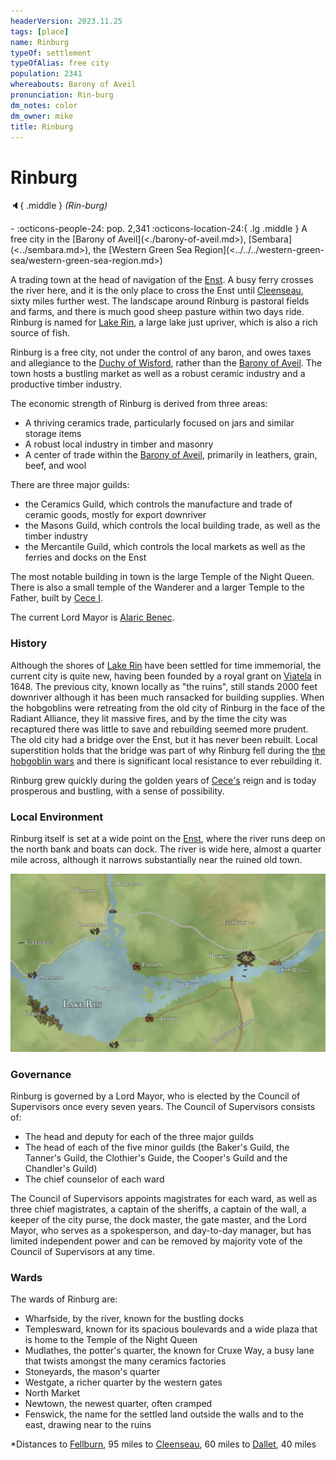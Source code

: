 ```yaml
---
headerVersion: 2023.11.25
tags: [place]
name: Rinburg
typeOf: settlement
typeOfAlias: free city
population: 2341
whereabouts: Barony of Aveil
pronunciation: Rin-burg
dm_notes: color
dm_owner: mike
title: Rinburg
---
```

# Rinburg
:speaker:{ .middle } *(Rin-burg)*  
<div class="grid cards ext-narrow-margin ext-one-column" markdown>
-  
    :octicons-people-24: pop. 2,341  
    :octicons-location-24:{ .lg .middle } A free city in the [Barony of Aveil](<./barony-of-aveil.md>), [Sembara](<../sembara.md>), the [Western Green Sea Region](<../../../western-green-sea/western-green-sea-region.md>)  
</div>


A trading town at the head of navigation of the [Enst](<../../rivers/wistel-enst-watershed/enst.md>). A busy ferry crosses the river here, and it is the only place to cross the Enst until [Cleenseau](<cleenseau-region/cleenseau/cleenseau.md>), sixty miles further west. The landscape around Rinburg is pastoral fields and farms, and there is much good sheep pasture within two days ride. Rinburg is named for [Lake Rin](<./lake-rin.md>), a large lake just upriver, which is also a rich source of fish. 

Rinburg is a free city, not under the control of any baron, and owes taxes and allegiance to the [Duchy of Wisford](<../heartlands/duchy-of-wisford.md>), rather than the [Barony of Aveil](<./barony-of-aveil.md>). The town hosts a bustling market as well as a robust ceramic industry and a productive timber industry.

The economic strength of Rinburg is derived from three areas:

* A thriving ceramics trade, particularly focused on jars and similar storage items
* A robust local industry in timber and masonry
* A center of trade within the [Barony of Aveil](<./barony-of-aveil.md>), primarily in leathers, grain, beef, and wool

There are three major guilds:

* the Ceramics Guild, which controls the manufacture and trade of ceramic goods, mostly for export downriver
* the Masons Guild, which controls the local building trade, as well as the timber industry
* the Mercantile Guild, which controls the local markets as well as the ferries and docks on the Enst

The most notable building in town is the large Temple of the Night Queen. There is also a small temple of the Wanderer and a larger Temple to the Father, built by [Cece I](<../../../../people/historical-figures/sembaran-royalty/cece-i.md>).

The current Lord Mayor is [Alaric Benec](<../../../../people/sembarans/alaric-benec.md>). 

### History
Although the shores of [Lake Rin](<./lake-rin.md>) have been settled for time immemorial, the current city is quite new, having been founded by a royal grant on [Viatela](<../../../../time/holidays-and-festivals/viatela.md>) in 1648. The previous city, known locally as "the ruins", still stands 2000 feet downriver although it has been much ransacked for building supplies. When the hobgoblins were retreating from the old city of Rinburg in the face of the Radiant Alliance, they lit massive fires, and by the time the city was recaptured there was little to save and rebuilding seemed more prudent. The old city had a bridge over the Enst, but it has never been rebuilt. Local superstition holds that the bridge was part of why Rinburg fell during the [the hobgoblin wars](<../../../../history/third-hobgoblin-war-sembara.md>) and there is significant local resistance to ever rebuilding it.

Rinburg grew quickly during the golden years of [Cece's](<../../../../people/historical-figures/sembaran-royalty/cece-i.md>) reign and is today prosperous and bustling, with a sense of possibility.
### Local Environment
Rinburg itself is set at a wide point on the [Enst](<../../rivers/wistel-enst-watershed/enst.md>), where the river runs deep on the north bank and boats can dock. The river is wide here, almost a quarter mile across, although it narrows substantially near the ruined old town.

![Rinburg Local Region](../../../../assets/rinburg-local-region.jpg)

### Governance
Rinburg is governed by a Lord Mayor, who is elected by the Council of Supervisors once every seven years. The Council of Supervisors consists of:
* The head and deputy for each of the three major guilds
* The head of each of the five minor guilds (the Baker's Guild, the Tanner's Guild, the Clothier's Guide, the Cooper's Guild and the Chandler's Guild)
* The chief counselor of each ward

The Council of Supervisors appoints magistrates for each ward, as well as three chief magistrates, a captain of the sheriffs, a captain of the wall, a keeper of the city purse, the dock master, the gate master, and the Lord Mayor, who serves as a spokesperson, and day-to-day manager, but has limited independent power and can be removed by majority vote of the Council of Supervisors at any time.

### Wards
The wards of Rinburg are:

* Wharfside, by the river, known for the bustling docks
* Templesward, known for its spacious boulevards and a wide plaza that is home to the Temple of the Night Queen
* Mudlathes, the potter's quarter, the known for Cruxe Way, a busy lane that twists amongst the many ceramics factories
* Stoneyards, the mason's quarter
* Westgate, a richer quarter by the western gates
* North Market
* Newtown, the newest quarter, often cramped
* Fenswick, the name for the settled land outside the walls and to the east, drawing near to the ruins

*Distances
		to [Fellburn](<../heartlands/fellburn.md>), 95 miles
		to [Cleenseau](<cleenseau-region/cleenseau/cleenseau.md>), 60 miles
		to [Dallet](<./dallet.md>), 40 miles



